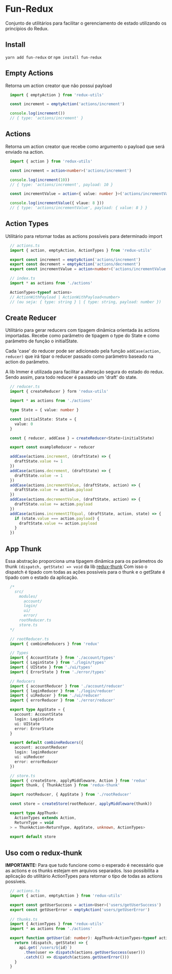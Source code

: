 # Fun-Redux

Conjunto de utilitários para facilitar o gerenciamento de estado utilizando os princípios do Redux.

## Install
```yarn add fun-redux```
or
```npm install fun-redux```

## Empty Actions
Retorna um action creator que não possui payload
```ts
  import { emptyAction } from 'redux-utils'

  const increment = emptyAction('actions/increment')

  console.log(increment())
  // { type: 'actions/increment' }
```

## Actions
Retorna um action creator que recebe como argumento o payload que será enviado na action.
```ts
  import { action } from 'redux-utils'

  const increment = action<number>('actions/increment')

  console.log(increment(10))
  // { type: 'actions/increment', payload: 10 }

  const incrementValue = action<{ value: number }>('actions/incrementValue')

  console.log(incrementValue({ vlaue: 8 }))
  // { type: 'actions/incrementValue', payload: { value: 8 } }
```

## Action Types
Utilitário para retornar todas as actions possíveis para determinado import
```ts
  // actions.ts
  import { action, emptyAction, ActionTypes } from 'redux-utils'

  export const increment = emptyAction('actions/increment')
  export const decrement = emptyAction('actions/decrement')
  export const incrementValue = action<number>('actions/incrementValue')

  // index.ts
  import * as actions from './actions'

  ActionTypes<typeof actions>
  // ActionWithPayload | ActionWithPayload<number>
  // (ou seja: { type: string } | { type: string, payload: number })
```

## Create Reducer
Utilitário para gerar reducers com tipagem dinâmica orientada às actions importadas.
Recebe como parâmetro de tipagem o type do State e como parâmetro de função o initialState.

Cada 'case' do reducer pode ser adicionado pela função `addCase(action, reducer)` que irá tipar o reducer passado como parâmetro baseado na action do parâmetro.

A lib Immer é utilizada para facilitar a alteração segura do estado do redux. Sendo assim, para todo reducer é passado um 'draft' do state.

```ts
  // reducer.ts
  import { createReducer } form 'redux-utils'

  import * as actions from './actions'

  type State = { value: number }

  const initialState: State = {
    value: 0
  }

  const { reducer, addCase } = createReducer<State>(initialState)

  export const exampleReducer = reducer

  addCase(actions.increment, (draftState) => {
    draftState.value += 1
  })
  addCase(actions.decrement, (draftState) => {
    draftState.value -= 1
  })
  addCase(actions.incrementValue, (draftState, action) => {
    draftState.value += action.payload
  })
  addCase(actions.decrementValue, (draftState, action) => {
    draftState.value += action.payload
  })
  addCase(actions.incrementIfEqual, (draftState, action, state) => {
    if (state.value === action.payload) {
      draftState.value += action.payload
    }
  })
```

## App Thunk
Essa abstração proporciona uma tipagem dinâmica para os parâmetros do thunk `(dispatch, getState) => void` da lib [redux-thunk](https://github.com/reduxjs/redux-thunk)
Com isso o dispatch é tipado com todas as ações possíveis para o thunk e o getState é tipado com o estado da aplicação.

```ts
  /*
    src/
      modules/
        account/
        login/
        ui/
        error/
      rootReducer.ts
      store.ts
  */

  // rootReducer.ts
  import { combineReducers } from 'redux'

  // Types
  import { AccountState } from './account/types'
  import { LoginState } from './login/types'
  import { UIState } from './ui/types'
  import { ErrorState } from './error/types'

  // Reducers
  import { accountReducer } from './account/reducer'
  import { loginReducer } from './login/reducer'
  import { uiReducer } from './ui/reducer'
  import { errorReducer } from './error/reducer'

  export type AppState = {
    account: AccountState
    login: LoginState
    ui: UIState
    error: ErrorState
  }

  export default combineReducers({
    account: accountReducer
    login: loginReducer
    ui: uiReducer
    error: errorReducer
  })

  // store.ts
  import { createStore, applyMiddleware, Action } from 'redux'
  import thunk, { ThunkAction } from 'redux-thunk'

  import rootReducer, { AppState } from './rootReducer'

  const store = createStore(rootReducer, applyMiddleware(thunk))

  export type AppThunk<
    ActionTypes extends Action,
    ReturnType = void
  > = ThunkAction<ReturnType, AppState, unknown, ActionTypes>
  
  export default store
```

## Uso com o redux-thunk
**IMPORTANTE:** Para que tudo funcione como o esperado é necessário que as actions e os thunks estejam em arquivos separados.
Isso possibilita a aplicação do utilitário ActionTypes para retornar o tipo de todas as actions possíveis.

```ts
  // actions.ts
  import { action, emptyAction } from 'redux-utils'

  export const getUserSuccess = action<User>('users/getUserSuccess')
  export const getUserError = emptyAction('users/getUserError')
  
  // thunks.ts
  import { ActionTypes } from 'redux-utils'
  import * as actions from './actions'

  export function getUser(id: number): AppThunk<ActionTypes<typeof actions>> {
    return (dispatch, getState) => {
      api.get(`/users/${id}`)
        .then(user => dispatch(actions.getUserSuccess(user)))
        .catch(() => dispatch(actions.getUserError()))
    }
  }
```
